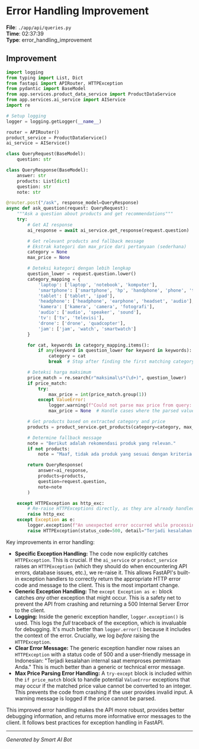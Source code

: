 # Error Handling Improvement

**File**: `./app/api/queries.py`  
**Time**: 02:37:39  
**Type**: error_handling_improvement

## Improvement

```python
import logging
from typing import List, Dict
from fastapi import APIRouter, HTTPException
from pydantic import BaseModel
from app.services.product_data_service import ProductDataService
from app.services.ai_service import AIService
import re

# Setup logging
logger = logging.getLogger(__name__)

router = APIRouter()
product_service = ProductDataService()
ai_service = AIService()

class QueryRequest(BaseModel):
    question: str

class QueryResponse(BaseModel):
    answer: str
    products: List[dict]
    question: str
    note: str

@router.post("/ask", response_model=QueryResponse)
async def ask_question(request: QueryRequest):
    """Ask a question about products and get recommendations"""
    try:
        # Get AI response
        ai_response = await ai_service.get_response(request.question)

        # Get relevant products and fallback message
        # Ekstrak kategori dan max_price dari pertanyaan (sederhana)
        category = None
        max_price = None

        # Deteksi kategori dengan lebih lengkap
        question_lower = request.question.lower()
        category_mapping = {
            'laptop': ['laptop', 'notebook', 'komputer'],
            'smartphone': ['smartphone', 'hp', 'handphone', 'phone', 'telepon', 'ponsel'],
            'tablet': ['tablet', 'ipad'],
            'headphone': ['headphone', 'earphone', 'headset', 'audio'],
            'kamera': ['kamera', 'camera', 'fotografi'],
            'audio': ['audio', 'speaker', 'sound'],
            'tv': ['tv', 'televisi'],
            'drone': ['drone', 'quadcopter'],
            'jam': ['jam', 'watch', 'smartwatch']
        }

        for cat, keywords in category_mapping.items():
            if any(keyword in question_lower for keyword in keywords):
                category = cat
                break  # Stop after finding the first matching category

        # Deteksi harga maksimum
        price_match = re.search(r"maksimal\s*(\d+)", question_lower)
        if price_match:
            try:
                max_price = int(price_match.group(1))
            except ValueError:
                logger.warning(f"Could not parse max price from query: {request.question}")
                max_price = None  # Handle cases where the parsed value isn't a valid integer

        # Get products based on extracted category and price
        products = product_service.get_products(category=category, max_price=max_price)

        # Determine fallback message
        note = "Berikut adalah rekomendasi produk yang relevan."
        if not products:
            note = "Maaf, tidak ada produk yang sesuai dengan kriteria Anda."

        return QueryResponse(
            answer=ai_response,
            products=products,
            question=request.question,
            note=note
        )

    except HTTPException as http_exc:
        # Re-raise HTTPExceptions directly, as they are already handled.
        raise http_exc
    except Exception as e:
        logger.exception(f"An unexpected error occurred while processing the request: {e}")
        raise HTTPException(status_code=500, detail="Terjadi kesalahan internal saat memproses permintaan Anda.")
```

Key improvements in error handling:

* **Specific Exception Handling:**  The code now explicitly catches `HTTPException`.  This is crucial. If the `ai_service` or `product_service` raises an `HTTPException` (which they should do when encountering API errors, database issues, etc.), we re-raise it.  This allows FastAPI's built-in exception handlers to correctly return the appropriate HTTP error code and message to the client.  This is the most important change.
* **Generic Exception Handling:** The `except Exception as e:` block catches *any* other exception that might occur.  This is a safety net to prevent the API from crashing and returning a 500 Internal Server Error to the client.
* **Logging:**  Inside the generic exception handler, `logger.exception()` is used.  This logs the *full* traceback of the exception, which is invaluable for debugging.  It's much better than `logger.error()` because it includes the context of the error.  Crucially, we log *before* raising the `HTTPException`.
* **Clear Error Message:** The generic exception handler now raises an `HTTPException` with a status code of 500 and a user-friendly message in Indonesian: "Terjadi kesalahan internal saat memproses permintaan Anda."  This is much better than a generic or technical error message.
* **Max Price Parsing Error Handling:** A `try-except` block is included within the `if price_match` block to handle potential `ValueError` exceptions that may occur if the matched price value cannot be converted to an integer.  This prevents the code from crashing if the user provides invalid input. A warning message is logged if the price cannot be parsed.

This improved error handling makes the API more robust, provides better debugging information, and returns more informative error messages to the client. It follows best practices for exception handling in FastAPI.

---
*Generated by Smart AI Bot*
